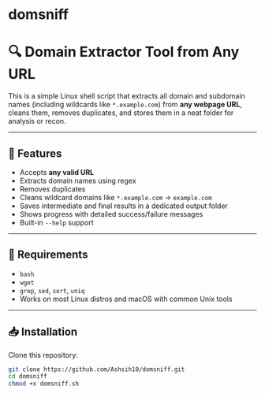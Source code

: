 # domsniff

# 🔍 Domain Extractor Tool from Any URL

This is a simple Linux shell script that extracts all domain and subdomain names (including wildcards like `*.example.com`) from **any webpage URL**, cleans them, removes duplicates, and stores them in a neat folder for analysis or recon.

---

## 🚀 Features

- Accepts **any valid URL**
- Extracts domain names using regex
- Removes duplicates
- Cleans wildcard domains like `*.example.com` → `example.com`
- Saves intermediate and final results in a dedicated output folder
- Shows progress with detailed success/failure messages
- Built-in `--help` support

---

## 🧰 Requirements

- `bash`
- `wget`
- `grep`, `sed`, `sort`, `uniq`
- Works on most Linux distros and macOS with common Unix tools

---

## 📥 Installation

Clone this repository:

```bash
git clone https://github.com/Ashsih10/domsniff.git
cd domsniff
chmod +x domsniff.sh

